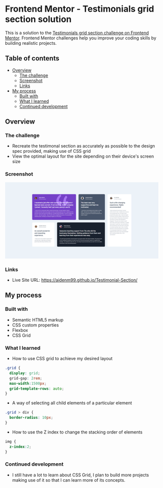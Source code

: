# Frontend Mentor - Testimonials grid section solution

This is a solution to the [Testimonials grid section challenge on Frontend Mentor](https://www.frontendmentor.io/challenges/testimonials-grid-section-Nnw6J7Un7). Frontend Mentor challenges help you improve your coding skills by building realistic projects. 

## Table of contents

- [Overview](#overview)
  - [The challenge](#the-challenge)
  - [Screenshot](#screenshot)
  - [Links](#links)
- [My process](#my-process)
  - [Built with](#built-with)
  - [What I learned](#what-i-learned)
  - [Continued development](#continued-development)

## Overview

### The challenge

- Recreate the testimonal section as accurately as possible to the design spec provided, making use of CSS grid
- View the optimal layout for the site depending on their device's screen size

### Screenshot

![](./Testimonial.png)

### Links

- Live Site URL: https://aidenm99.github.io/Testimonial-Section/

## My process

### Built with

- Semantic HTML5 markup
- CSS custom properties
- Flexbox
- CSS Grid

### What I learned

- How to use CSS grid to achieve my desired layout

```css
.grid {
  display: grid;
  grid-gap: 2rem;
  max-width:1500px;
  grid-template-rows: auto;
}
```

- A way of selecting all child elements of a particular element

```css
.grid > div {
  border-radius: 10px;
}
```

- How to use the Z index to change the stacking order of elements 

```css
img {
  z-index:2;
}
```

### Continued development

- I still have a lot to learn about CSS Grid, I plan to build more projects making use of it so that I can learn more of its concepts.
